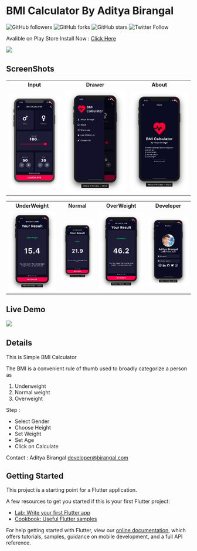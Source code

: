 # BMI Calculator By Aditya Birangal
![GitHub followers](https://img.shields.io/github/followers/AdityaBirangal?label=Follow&style=social)
![GitHub forks](https://img.shields.io/github/forks/AdityaBirangal/champool?style=social)
![GitHub stars](https://img.shields.io/github/stars/AdityaBirangal/champool?style=social)
![Twitter Follow](https://img.shields.io/twitter/follow/AdityaBirangal?style=social)

Avalible on Play Store
Install Now : <a href="https://play.google.com/store/apps/details?id=com.birangal.bmi_calculator
">Click Here</a>

<a href="https://play.google.com/store/apps/details?id=com.birangal.bmi_calculator"><img src="https://user-images.githubusercontent.com/43909309/81216406-78d35a80-8ff8-11ea-8ba1-24283783c775.png" width="200" href="https://play.google.com/store/apps/details?id=com.birangal.bmi_calculator"></a>

## ScreenShots
<table style="width:100%">
  <tr>
    <th>Input</th>
    <th>Drawer</th>
    <th>About</th>
  </tr>
  <tr>
    <td><img src="Demo/Input.png"/></td>
    <td><img src="Demo/Drawer.png"/></td>
    <td><img src="Demo/About.png"/></td>
  </tr>
</table>

<table style="width:100%">
  <tr>
    <th>UnderWeight</th>
    <th>Normal</th>
    <th>OverWeight</th>
    <th>Developer</th>
  </tr>
  <tr>
    <td><img src="Demo/UnderWeight.png"/></td>
    <td><img src="Demo/Normal.png"/></td>
    <td><img src="Demo/OverWeight.png"/></td>
    <td><img src="Demo/Developer.png"/></td>
  </tr>
</table>

## Live Demo


<img src="https://user-images.githubusercontent.com/43909309/81215707-5856d080-8ff7-11ea-9f0f-851a4874ddb2.gif" width="300">

## Details
This is Simple BMI Calculator

The BMI is a convenient rule of thumb used to broadly categorize a person as
1) Underweight
2) Normal weight
3) Overweight

Step :
- Select Gender
- Choose Height
- Set Weight
- Set Age
- Click on Calculate

Contact :
Aditya Birangal
developer@birangal.com

## Getting Started

This project is a starting point for a Flutter application.

A few resources to get you started if this is your first Flutter project:

- [Lab: Write your first Flutter app](https://flutter.dev/docs/get-started/codelab)
- [Cookbook: Useful Flutter samples](https://flutter.dev/docs/cookbook)

For help getting started with Flutter, view our
[online documentation](https://flutter.dev/docs), which offers tutorials,
samples, guidance on mobile development, and a full API reference.
